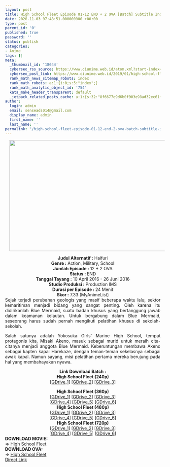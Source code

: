 ```yaml
---
layout: post
title: High School Fleet Episode 01-12 END + 2 OVA [Batch] Subtitle Indonesia
date: 2020-11-03 07:48:51.000000000 +00:00
type: post
parent_id: '0'
published: true
password: ''
status: publish
categories:
- Anime
tags: []
meta:
  _thumbnail_id: '18644'
  cyberseo_rss_source: https://www.ciunime.web.id/atom.xml?start-index=1951&max-results=150
  cyberseo_post_link: https://www.ciunime.web.id/2019/01/high-school-fleet-episode-01-12-end-2.html
  rank_math_news_sitemap_robots: index
  rank_math_robots: a:1:{i:0;s:5:"index";}
  rank_math_analytic_object_id: '754'
  kata_make_header_transparent: default
  _jetpack_related_posts_cache: a:1:{s:32:"8f6677c9d6b0f903e98ad32ec61f8deb";a:2:{s:7:"expires";i:1663390738;s:7:"payload";a:0:{}}}
author:
  login: admin
  email: senseads014@gmail.com
  display_name: admin
  first_name: ''
  last_name: ''
permalink: "/high-school-fleet-episode-01-12-end-2-ova-batch-subtitle-indonesia/"
---
```

<div class="separator" style="clear: both; text-align: center;"><a href="https://2.bp.blogspot.com/-1SK5FENqbKw/XDOQGZ_E5DI/AAAAAAAAGlY/Ie8O7AebOWA776NYV-XUGqq6L9TltNxpgCLcBGAs/s1600/High%2BSchool%2BFleet.jpg" style="margin-left: 1em; margin-right: 1em;"><img border="0" data-original-height="720" data-original-width="1280" height="360" src="{{ site.baseurl }}/assets/2020/11/High%2BSchool%2BFleet.jpg" width="640" /></a></div>
<p>
<div style="text-align: center;"><b>Judul Alternatif :</b> <b></b>Haifuri</div>
<div style="text-align: center;"><b><b>Genre :</b></b> <b></b>Action, Military, School</div>
<div style="text-align: center;"><b>Jumlah Episode :</b> 12 + 2 OVA<br /><b>Status :&nbsp;</b>END<br /><b>Tanggal Tayang :</b> 10 April 2016 - 26 Juni 2016<br /><b>Studio Produksi : </b>Production IMS<br /><b>Durasi per Episode :&nbsp;</b>24 Menit</div>
<div style="text-align: center;"><b>Skor :</b> 7.33 (MyAnimeList)</div>
<div style="text-align: justify;"></div>
<div style="text-align: justify;">Sejak terjadi perubahan geologis yang masif beberapa waktu lalu, sektor kemaritiman menjadi bidang yang sangat penting. Oleh karena itu didirikanlah Blue Mermaid, suatu badan khusus yang bertanggung jawab dalam keamanan kelautan. Untuk bergabung dalam Blue Mermaid, seseorang harus sudah pernah mengikuti pelatihan khusus di sekolah-sekolah.</p>
<p>Salah satunya adalah Yokosuka Girls’ Marine High School, tempat protagonis kita, Misaki Akeno, masuk sebagai murid untuk meraih cita-citanya menjadi anggota Blue Mermaid. Keberuntungan membawa Akeno sebagai kapten kapal Harekaze, dengan teman-teman sekelasnya sebagai awak kapal. Namun sayang, misi pelatihan pertama mereka berujung pada hal yang membahayakan nyawa.</p></div>
<div style="text-align: justify;"></div>
<div style="text-align: justify;"></div>
<div style="text-align: center;"><b>Link Download Batch :</b></div>
<div style="text-align: center;">
<div style="text-align: center;"><b>High School Fleet (240p)</b></div>
<div style="text-align: center;">[<a href="https://drive.google.com/uc?id=1oq5vYPFkB18eN2jij2tyF6wimwIX-Bdp" target="_blank" rel="noopener">GDrive_1</a>] [<a href="https://drive.google.com/uc?id=1OhwI_RHwN4v27fxuWp5LK33FreQetee1" target="_blank" rel="noopener">GDrive_2</a>] [<a href="https://drive.google.com/uc?export=download&amp;id=1mWl6iwTqKHle4qk7Dwp3d-2qZV7C8k2k" target="_blank" rel="noopener">GDrive_3</a>]</div>
<p></div>
<div style="text-align: center;"><b>High School Fleet (360p)</b></div>
<div style="text-align: center;">[<a href="https://drive.google.com/uc?export=download&amp;id=1WPxonxPhIYuX1nojA3rfGpBMYWt21d98" target="_blank" rel="noopener">GDrive_1</a>] [<a href="https://drive.google.com/uc?export=download&amp;id=118NJ4IftNf1cThwtyQojzbpB8v5e6EUB" target="_blank" rel="noopener">GDrive_2</a>] [<a href="https://drive.google.com/uc?id=1aTZVFwGPCNido0uWof6whD3TntC2WfzO" target="_blank" rel="noopener">GDrive_3</a>]<br />[<a href="https://drive.google.com/uc?id=1wDAWO7-hp6ODXGCJRn48W9IY4PQ3_eMT" target="_blank" rel="noopener">GDrive_4</a>] [<a href="https://drive.google.com/uc?id=1m069BANInbgYKq4qlEKJZfnoks-Pqomx" target="_blank" rel="noopener">GDrive_5</a>] [<a href="https://drive.google.com/uc?id=1fC51200VqqyineUvnu1_cFL2HfLmJBUg" target="_blank" rel="noopener">GDrive_6</a>]</div>
<div style="text-align: center;"></div>
<div style="text-align: center;"><b>High School Fleet (480p)</b><br />[<a href="https://drive.google.com/uc?export=download&amp;id=1q31_-aRazaGjU2_mAd6PEoIArZ35jvqu" target="_blank" rel="noopener">GDrive_1</a>] [<a href="https://drive.google.com/uc?export=download&amp;id=1qTsEqQbT7-TLphVwJGfj9xprperl_UM_" target="_blank" rel="noopener">GDrive_2</a>] [<a href="https://drive.google.com/uc?id=1jVyO_AnQ87FkLOy6DeJKdE9YkAnqqiZ-" target="_blank" rel="noopener">GDrive_3</a>]<br />[<a href="https://drive.google.com/uc?id=1KzlxKiG4-AzTloDikQfhV3K-u3CozYFS" target="_blank" rel="noopener">GDrive_4</a>] [<a href="https://drive.google.com/uc?id=1uzAAnhE8kJke_YhSvFI-kdCCPPjavUgG" target="_blank" rel="noopener">GDrive_5</a>] [<a href="https://drive.google.com/uc?id=17VxAC4hr4p3lbHFXr3OAxD8-mW4E3qDs" target="_blank" rel="noopener">GDrive_6</a>]</div>
<div style="text-align: center;"><b>High School Fleet (720p)</b><br />[<a href="https://drive.google.com/uc?id=1TCqd23pjpIuXpDNQpsZOvmJV4TveoQv2" target="_blank" rel="noopener">GDrive_1</a>] [<a href="https://drive.google.com/uc?export=download&amp;id=1bEL3IEoTaYE4eJSSc8867wjOvMRCmzxL" target="_blank" rel="noopener">GDrive_2</a>] [<a href="https://drive.google.com/uc?id=1GKS1YSu_bnGLJynar_rZ5q_rVuCH17RN" target="_blank" rel="noopener">GDrive_3</a>]<br />[<a href="https://drive.google.com/uc?id=1Z8XgqVL_tRk0bPQLZXjf2qQ0pF02-0Ch" target="_blank" rel="noopener">GDrive_4</a>] [<a href="https://drive.google.com/uc?id=16PNkxTTB-zrBTsBODGOWgnZEHNPmPmbQ" target="_blank" rel="noopener">GDrive_5</a>] [<a href="https://drive.google.com/uc?id=1G0zYfPZlJSz3Uin9xHLk1GuFqZWMekaa" target="_blank" rel="noopener">GDrive_6</a>]
<div style="text-align: left;"></div>
<div style="text-align: left;"></div>
<div style="text-align: left;">
<div><b>DOWNLOAD MOVIE:</b></div>
<div></div>
<div>=&gt;&nbsp;<a href="https://www.ciunime.web.id/2020/11/high-school-fleet-movie-subtitle.html" target="_blank" rel="noopener">High School Fleet</a></div>
<div></div>
</div>
<div style="text-align: left;"><b>DOWNLOAD OVA:</b></div>
<div style="text-align: left;"></div>
<div style="text-align: left;">=&gt;&nbsp;<a href="https://www.ciunime.web.id/2019/07/high-school-fleet-episode-01-02-end-ova.html" target="_blank" rel="noopener">High School Fleet</a></div>
<div style="text-align: left;"></div>
</div>
<link rel="stylesheet" href="https://cdnjs.cloudflare.com/ajax/libs/font-awesome/4.7.0/css/font-awesome.min.css" />
<div class="divbtn"> <a href="https://handymansurrender.com/fihup8buzv?key=94550f7ce39444073321dde3b8782f97" class="btn"><i class="fa fa-download"></i> Direct Link</a> </div>
